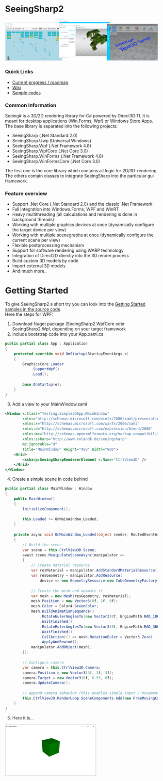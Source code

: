 # SeeingSharp2
![alt tag](_Misc/WikiImages/SeeingSharp_Samples.png)

### Quick Links
 - [Current progress / roadmap](/projects/1)
 - [Wiki](/wiki)
 - [Sample codes](/tree/master/Samples)

### Common Information
Seeing# is a 3D/2D rendering library for C# powered by Direct3D 11. It is meant for desktop applications (Win.Forms, Wpf) or Windows Store Apps.
The base library is separated into the following projects:
 - SeeingSharp (.Net Standard 2.0)
 - SeeingSharp.Uwp (Universal Windows)
 - SeeingSharp.Wpf (.Net Framework 4.8)
 - SeeingSharp.WpfCore (.Net Core 3.0)
 - SeeingSharp.WinForms (.Net Framework 4.8)
 - SeeingSharp.WinFormsCore (.Net Core 3.0)
 
The first one is the core library which contains all logic for 2D/3D-rendering. The others contain classes to integrate SeeingSharp into 
the particular gui framework. 
 
### Feature overview
 - Support .Net Core (.Net Standard 2.0) and the classic .Net Framework
 - Full integration into Windows.Forms, WPF and WinRT
 - Heavy multithreading (all calculations and rendering is done in background threads)
 - Working with multiple graphics devices at once (dynamically configure the target device per view)
 - Working with multiple scenegraphs at once (dynamically configure the current scene per view)
 - Flexible postprocessing mechanism
 - Support for software rendering using WARP technology
 - Integration of Direct2D directly into the 3D render process
 - Build custom 3D models by code
 - Import external 3D models 
 - And much more..

# Getting Started

To give SeeingSharp2 a short try you can look into the [Getting Started samples in the 
source code](/tree/master/Samples/GettingStarted).  
Here the steps for WPF:

1. Download Nuget package (SeeingSharp2.WpfCore oder SeeingSharp2.Wpf, depending on your target framework
2. Include bootstrap code into your App.xaml.cs

```csharp
public partial class App : Application
{
    protected override void OnStartup(StartupEventArgs e)
    {
        GraphicsCore.Loader
            .SupportWpf()
            .Load();

        base.OnStartup(e);
    }
}
```
3. Add a view to your MainWindow.xaml
```xml
<Window x:Class="Testing.Simple3DApp.MainWindow"
        xmlns="http://schemas.microsoft.com/winfx/2006/xaml/presentation"
        xmlns:x="http://schemas.microsoft.com/winfx/2006/xaml"
        xmlns:d="http://schemas.microsoft.com/expression/blend/2008"
        xmlns:mc="http://schemas.openxmlformats.org/markup-compatibility/2006"
        xmlns:ssharp="http://www.rolandk.de/seeingsharp"
        mc:Ignorable="d"
        Title="MainWindow" Height="450" Width="800">
    <Grid>
        <ssharp:SeeingSharpRendererElement x:Name="CtrlView3D" />
    </Grid>
</Window>
```
4. Create a simple scene in code behind
```csharp
public partial class MainWindow : Window
{
    public MainWindow()
    {
        InitializeComponent();

        this.Loaded += OnMainWindow_Loaded;
    }

    private async void OnMainWindow_Loaded(object sender, RoutedEventArgs e)
    {
        // Build the scene
        var scene = this.CtrlView3D.Scene;
        await scene.ManipulateSceneAsync(manipulator =>
        {
            // Create material resource
            var resMaterial = manipulator.AddStandardMaterialResource();
            var resGeometry = manipulator.AddResource(
                device => new GeometryResource(new CubeGeometryFactory()));

            // Create the mesh and animate it
            var mesh = new Mesh(resGeometry, resMaterial);
            mesh.Position = new Vector3(0f, 1f, 0f);
            mesh.Color = Color4.GreenColor;
            mesh.BuildAnimationSequence()
                .RotateEulerAnglesTo(new Vector3(0f, EngineMath.RAD_180DEG, 0f), TimeSpan.FromSeconds(2.0))
                .WaitFinished()
                .RotateEulerAnglesTo(new Vector3(0f, EngineMath.RAD_360DEG, 0f), TimeSpan.FromSeconds(2.0))
                .WaitFinished()
                .CallAction(() => mesh.RotationEuler = Vector3.Zero)
                .ApplyAndRewind();
            manipulator.AddObject(mesh);
        });

        // Configure camera
        var camera = this.CtrlView3D.Camera;
        camera.Position = new Vector3(3f, 3f, 3f);
        camera.Target = new Vector3(0f, 0.5f, 0f);
        camera.UpdateCamera();

        // Append camera behavior (this enables simple input / movement)
        this.CtrlView3D.RenderLoop.SceneComponents.Add(new FreeMovingCameraComponent());
    }
}
```
5. Here it is...

![alt tag](_Misc/WikiImages/SimpleSampleWpf.png)
